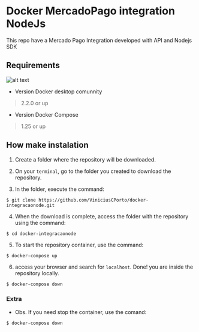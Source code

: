 # Docker MercadoPago integration NodeJs
This repo have a Mercado Pago Integration developed with API and Nodejs SDK

## Requirements

![alt text](https://i1.wp.com/www.docker.com/blog/wp-content/uploads/2020/01/Blog-desktop-release-featureimg.png?resize=1110%2C492&ssl=1)

- Version Docker desktop comunnity
>2.2.0 or up

- Version Docker Compose 
>1.25 or up

## How make instalation

1. Create a folder where the repository will be downloaded.




2. On your `terminal`, go to the folder you created to download the repository.




3. In the folder, execute the command:


```
$ git clone https://github.com/ViniciusCPorto/docker-integracaonode.git
```




4. When the download is complete, access the folder with the repository using the command:

```
$ cd docker-integracaonode
```



5. To start the repository container, use the command:

```
$ docker-compose up
```


6. access your browser and search for `localhost`. Done! you are inside the repository locally.


```
$ docker-compose down
```
### Extra

* Obs. If you need stop the container, use the comand:

```
$ docker-compose down
```
